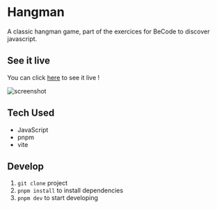 # Hangman

A classic hangman game, part of the exercices for BeCode to discover javascript.

## See it live

You can click [here](https://louisevst.github.io/Hangman/) to see it live !

![screenshot](https://github.com/louisevst/Hangman/blob/main/src/public/screenshot.png?raw=true)

## Tech Used

- JavaScript
- pnpm
- vite

## Develop

1. `git clone` project
2. `pnpm install` to install dependencies
3. `pnpm dev` to start developing
